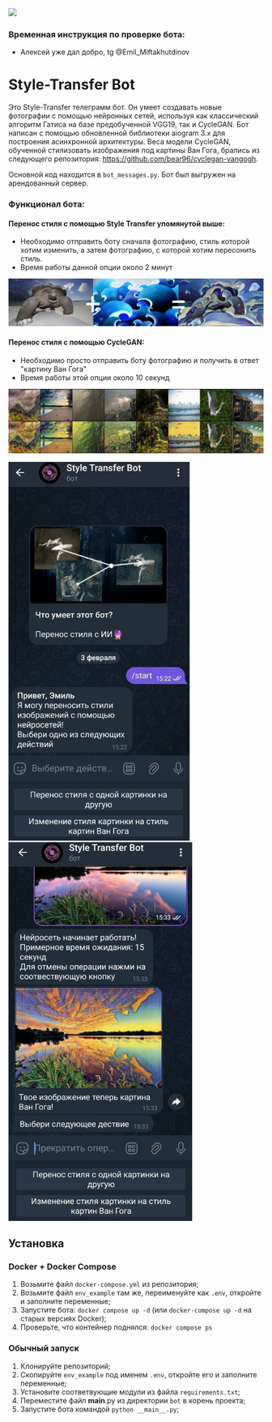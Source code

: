 [<img src="https://img.shields.io/badge/Telegram-%40StyleTransferPicBot-yellow">](https://t.me/StyleTransferPicBot)
### Временная инструкция по проверке бота:
 - Алексей уже дал добро, tg @Emil_Miftakhutdinov

# Style-Transfer Bot
   Это Style-Transfer телеграмм бот. Он умеет создавать новые фотографии с помощью нейронных сетей, используя как классический алгоритм Гатиса на базе предобученной VGG19, так и CycleGAN. Бот написан с помощью обновленной библиотеки aiogram 3.x для построения асинхронной архитектуры.
Веса модели CycleGAN, обученной стилизовать изображения под картины Ван Гога, брались из следующего репозитория: https://github.com/bear96/cyclegan-vangogh.                                                            
                                                                                                                                                                                                                        
Основной код находится в `bot_messages.py`. Бот был выгружен на арендованный сервер.

### Функционал бота:
#### Перенос стиля с помощью Style Transfer упомянутой выше:
  * Необходимо отправить боту сначала фотографию, стиль которой хотим изменить, а затем фотографию, с которой хотим пересонить стиль.
  * Время работы данной опции около 2 минут

![style-transfer](screenshots/transfer.png)
#### Перенос стиля с помощью CycleGAN:
  * Необходимо просто отправить боту фотографию и получить в ответ "картину Ван Гога"
  * Время работы этой опции около 10 секунд

![style-transfer](screenshots/vangogh.png)

   ![style-transfer](screenshots/chat1.png) ![style-transfer](screenshots/chat2.png)
## Установка
### Docker + Docker Compose
1. Возьмите файл `docker-compose.yml` из репозитория;
2. Возьмите файл `env_example` там же, переименуйте как `.env`, откройте и заполните переменные;
3. Запустите бота: `docker compose up -d` (или `docker-compose up -d` на старых версиях Docker);
4. Проверьте, что контейнер поднялся: `docker compose ps`
### Обычный запуск 
1. Клонируйте репозиторий;
2. Скопируйте `env_example` под именем `.env`, откройте его и заполните переменные;
3. Установите соответвующие модули из файла `requirements.txt`;
4. Переместите файл __main__.py из директории `bot` в корень проекта;
5. Запустите бота командой `python __main__.py`;

